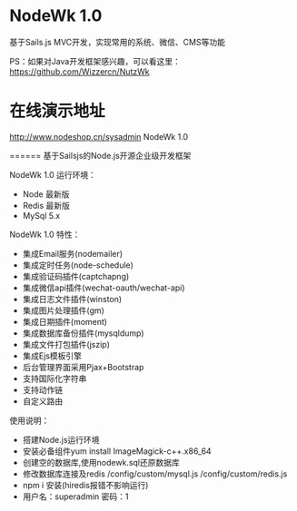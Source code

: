 NodeWk 1.0
======
基于Sails.js MVC开发，实现常用的系统、微信、CMS等功能

PS：如果对Java开发框架感兴趣，可以看这里：https://github.com/Wizzercn/NutzWk

在线演示地址
======

http://www.nodeshop.cn/sysadmin               NodeWk 1.0


======
基于Sailsjs的Node.js开源企业级开发框架

NodeWk 1.0 运行环境：
*   Node 最新版
*   Redis 最新版
*   MySql 5.x

NodeWk 1.0 特性：
*   集成Email服务(nodemailer)
*   集成定时任务(node-schedule)
*   集成验证码插件(captchapng)
*   集成微信api插件(wechat-oauth/wechat-api)
*   集成日志文件插件(winston)
*   集成图片处理插件(gm)
*   集成日期插件(moment)
*   集成数据库备份插件(mysqldump)
*   集成文件打包插件(jszip)
*   集成Ejs模板引擎
*   后台管理界面采用Pjax+Bootstrap
*   支持国际化字符串
*   支持动作链
*   自定义路由


使用说明：
*   搭建Node.js运行环境
*   安装必备组件yum install ImageMagick-c++.x86_64
*   创建空的数据库,使用nodewk.sql还原数据库
*   修改数据库连接及redis /config/custom/mysql.js /config/custom/redis.js
*   npm i 安装(hiredis报错不影响运行)
*   用户名：superadmin  密码：1



